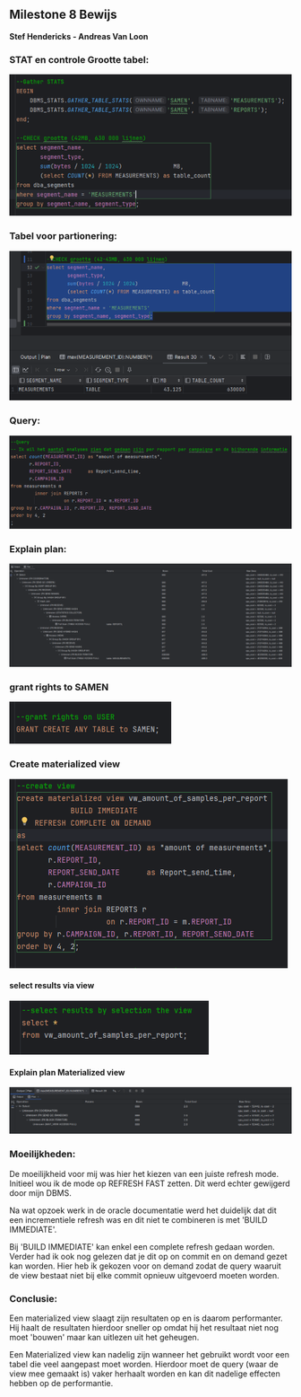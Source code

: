 ## Milestone 8 Bewijs

**Stef Hendericks - Andreas Van Loon**

### STAT en controle Grootte tabel:

![Overzicht_Vergelijking.png](../S2/Screenshots/StatsEnGrootte.png)

### Tabel voor partionering:

![M8_TabelGrootte_Voor_S1.png](../S2/Screenshots/bewijs_tabel_grootte.png)

### Query:

![Query_S1.png](../S2/Screenshots/Query.png)

### Explain plan:

![M8_Explain_Plan_Voor_S1.png](../S2/Screenshots/Explain%20Plan%20Query.png)

### grant rights to SAMEN

![grant_S2.png](../S2/Screenshots/grant_create_samen.png)

### Create materialized view
![create_view_S2.png](../S2/Screenshots/Create_Material_View.png)

#### select results via view

![select_view_S2.png](../S2/Screenshots/Select%20view.png)

#### Explain plan Materialized view

![M8_Explain_Plan_view_S2.png](../S2/Screenshots/Select%20view%20explain%20plan.png)

### Moeilijkheden:

De moeilijkheid voor mij was hier het kiezen van een juiste refresh mode.
Initieel wou ik de mode op REFRESH FAST zetten.
Dit werd echter gewijgerd door mijn DBMS. 

Na wat opzoek werk in de oracle documentatie werd het duidelijk dat dit een incrementiele 
refresh was en dit niet te combineren is met 'BUILD IMMEDIATE'.

Bij 'BUILD IMMEDIATE' kan enkel een complete refresh gedaan worden. 
Verder had ik ook nog gelezen dat je dit op on commit en on demand gezet kan worden.
Hier heb ik gekozen voor on demand zodat de query waaruit de view bestaat niet bij elke commit
opnieuw uitgevoerd moeten worden.

### Conclusie:
Een materialized view slaagt zijn resultaten op en is daarom performanter. 
Hij haalt de resultaten hierdoor sneller op omdat hij het resultaat niet nog moet 'bouwen' maar kan 
uitlezen uit het geheugen.

Een Materialized view kan nadelig zijn wanneer het gebruikt wordt voor een tabel die veel aangepast moet
worden. Hierdoor moet de query (waar de view mee gemaakt is) vaker herhaalt worden en kan dit nadelige
effecten hebben op de performantie.


